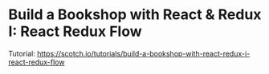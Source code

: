 # Build a Bookshop with React & Redux I: React Redux Flow
Tutorial: https://scotch.io/tutorials/build-a-bookshop-with-react-redux-i-react-redux-flow
